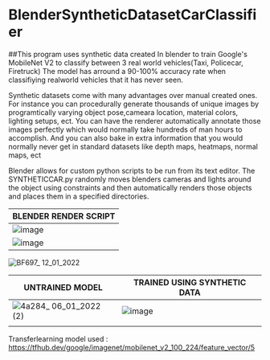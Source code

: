 # BlenderSyntheticDatasetCarClassifier
##This program uses synthetic data created In blender to train Google's MobileNet V2 to classify between 3 real world vehicles(Taxi, Policecar, Firetruck)
The model has arround a 90-100% accuracy rate when classifiying realworld vehicles that it has never seen.

Synthetic datasets come with many advantages over manual created ones. For instance you can procedurally generate thousands of unique images by programtically varying object pose,cameara location, material colors, lighting setups, ect. You can have the renderer automatically annotate those images perfectly which would normally take hundreds of man hours to accomplish. And you can also bake in extra information that you would normally never get in standard datasets like depth maps, heatmaps, normal maps, ect

Blender allows for custom python scripts to be run from its text editor. The SYNTHETICCAR.py randomly moves blenders cameras and lights around the object using constraints and then automatically renders those objects and places them in a specified directories.

| BLENDER RENDER SCRIPT| 
| ------------- |
|             ![image](https://user-images.githubusercontent.com/89361982/149077844-703336a6-545e-4ae6-be51-d79adf9d7456.png)|
|![image](https://user-images.githubusercontent.com/89361982/149078453-0f00be1b-a44b-4a79-8192-453c50ea475b.png)|

![BF697_ 12_01_2022](https://user-images.githubusercontent.com/89361982/149079039-316039f7-86d5-4c21-a689-2d49e2799a05.gif)


| UNTRAINED MODEL | TRAINED USING SYNTHETIC DATA|
| ------------- | ------------- |
| ![4a284_ 06_01_2022 (2)](https://user-images.githubusercontent.com/89361982/149078999-201676be-1f27-4faa-b33f-1bccc3e9ced5.png)  | ![image](https://user-images.githubusercontent.com/89361982/149078530-ac411eee-9911-43f7-a07d-6f251f17b5fd.png) |
|  |  |


Transferlearning model used : https://tfhub.dev/google/imagenet/mobilenet_v2_100_224/feature_vector/5
